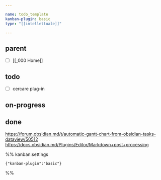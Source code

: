 ```yaml
---

name: todo_template
kanban-plugin: basic
type: "[[intellettuale]]"

---
```


## parent

- [ ] [[_000 Home]]


## todo

- [ ] cercare plug-in


## on-progress



## done


https://forum.obsidian.md/t/automatic-gantt-chart-from-obsidian-tasks-dataview/50512
https://docs.obsidian.md/Plugins/Editor/Markdown+post+processing


%% kanban:settings
```
{"kanban-plugin":"basic"}
```
%%